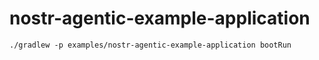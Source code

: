 nostr-agentic-example-application
===

```shell
./gradlew -p examples/nostr-agentic-example-application bootRun
```
